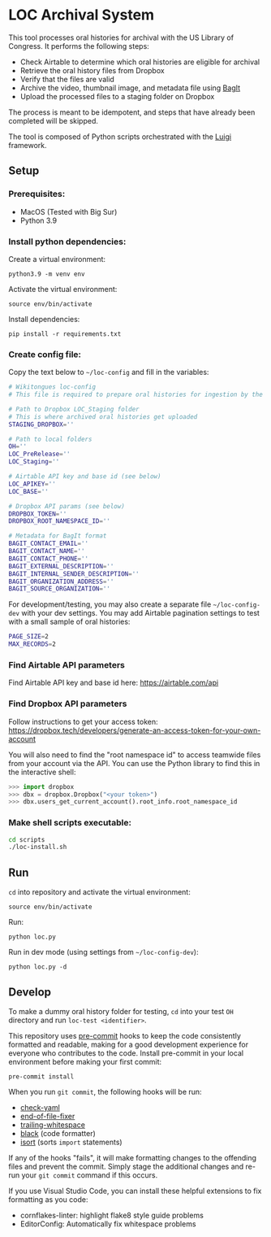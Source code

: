 # LOC Archival System

This tool processes oral histories for archival with the US Library of Congress. It performs the following steps:

* Check Airtable to determine which oral histories are eligible for archival
* Retrieve the oral history files from Dropbox
* Verify that the files are valid
* Archive the video, thumbnail image, and metadata file using [BagIt](https://en.wikipedia.org/wiki/BagIt)
* Upload the processed files to a staging folder on Dropbox

The process is meant to be idempotent, and steps that have already been completed will be skipped.

The tool is composed of Python scripts orchestrated with the [Luigi](https://luigi.readthedocs.io/en/stable/) framework.

## Setup
### Prerequisites:
- MacOS (Tested with Big Sur)
- Python 3.9
### Install python dependencies:
Create a virtual environment:
```
python3.9 -m venv env
```
Activate the virtual environment:
```
source env/bin/activate
```
Install dependencies:
```
pip install -r requirements.txt
```
### Create config file:
Copy the text below to `~/loc-config` and fill in the variables:
```bash
# Wikitongues loc-config
# This file is required to prepare oral histories for ingestion by the Library of Congress.

# Path to Dropbox LOC_Staging folder
# This is where archived oral histories get uploaded
STAGING_DROPBOX=''

# Path to local folders
OH=''
LOC_PreRelease=''
LOC_Staging=''

# Airtable API key and base id (see below)
LOC_APIKEY=''
LOC_BASE=''

# Dropbox API params (see below)
DROPBOX_TOKEN=''
DROPBOX_ROOT_NAMESPACE_ID=''

# Metadata for BagIt format
BAGIT_CONTACT_EMAIL=''
BAGIT_CONTACT_NAME=''
BAGIT_CONTACT_PHONE=''
BAGIT_EXTERNAL_DESCRIPTION=''
BAGIT_INTERNAL_SENDER_DESCRIPTION=''
BAGIT_ORGANIZATION_ADDRESS=''
BAGIT_SOURCE_ORGANIZATION=''
```

For development/testing, you may also create a separate file `~/loc-config-dev` with your dev settings. You may add Airtable pagination settings to test with a small sample of oral histories:
```bash
PAGE_SIZE=2
MAX_RECORDS=2
```

### Find Airtable API parameters
Find Airtable API key and base id here: https://airtable.com/api

### Find Dropbox API parameters
Follow instructions to get your access token: https://dropbox.tech/developers/generate-an-access-token-for-your-own-account

You will also need to find the "root namespace id" to access teamwide files from your account via the API. You can use the Python library to find this in the interactive shell:
```python
>>> import dropbox
>>> dbx = dropbox.Dropbox("<your token>")
>>> dbx.users_get_current_account().root_info.root_namespace_id
```

### Make shell scripts executable:
```bash
cd scripts
./loc-install.sh
```

## Run
`cd` into repository and activate the virtual environment:
```
source env/bin/activate
```

Run:
```
python loc.py
```

Run in dev mode (using settings from `~/loc-config-dev`):
```
python loc.py -d
```

## Develop
To make a dummy oral history folder for testing, `cd` into your test `OH` directory and run `loc-test <identifier>`.

This repository uses [pre-commit](https://pre-commit.com/) hooks to keep the code consistently formatted and readable, making for a good development experience for everyone who contributes to the code. Install pre-commit in your local environment before making your first commit:
```
pre-commit install
```
When you run `git commit`, the following hooks will be run:
* [check-yaml](https://github.com/pre-commit/pre-commit-hooks#check-yaml)
* [end-of-file-fixer](https://github.com/pre-commit/pre-commit-hooks#end-of-file-fixer)
* [trailing-whitespace](https://github.com/pre-commit/pre-commit-hooks#trailing-whitespace)
* [black](https://github.com/psf/black) (code formatter)
* [isort](https://github.com/pycqa/isort) (sorts `import` statements)

If any of the hooks "fails", it will make formatting changes to the offending files and prevent the commit. Simply stage the additional changes and re-run your `git commit` command if this occurs.

If you use Visual Studio Code, you can install these helpful extensions to fix formatting as you code:
* cornflakes-linter: highlight flake8 style guide problems
* EditorConfig: Automatically fix whitespace problems
